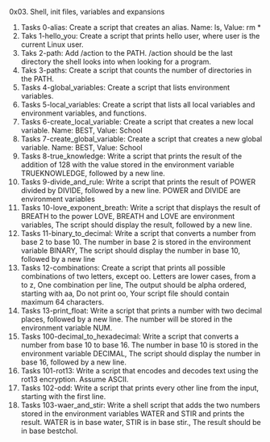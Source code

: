 0x03. Shell, init files, variables and expansions
1. Tasks 0-alias: Create a script that creates an alias. Name: ls, Value: rm *
2. Taks 1-hello_you: Create a script that prints hello user, where user is the current Linux user.
3. Taks 2-path: Add /action to the PATH. /action should be the last directory the shell looks into when looking for a program.
4. Taks 3-paths: Create a script that counts the number of directories in the PATH.
5. Tasks 4-global_variables: Create a script that lists environment variables.
6. Tasks 5-local_variables: Create a script that lists all local variables and environment variables, and functions.
7. Tasks 6-create_local_variable: Create a script that creates a new local variable. Name: BEST, Value: School
8. Tasks 7-create_global_variable: Create a script that creates a new global variable. Name: BEST, Value: School
9. Tasks 8-true_knowledge: Write a script that prints the result of the addition of 128 with the value stored in the environment variable TRUEKNOWLEDGE, followed by a new line.
9. Tasks 9-divide_and_rule: Write a script that prints the result of POWER divided by DIVIDE, followed by a new line. POWER and DIVIDE are environment variables
11. Tasks 10-love_exponent_breath: Write a script that displays the result of BREATH to the power LOVE, BREATH and LOVE are environment variables, The script should display the result, followed by a new line.
12. Tasks 11-binary_to_decimal: Write a script that converts a number from base 2 to base 10. The number in base 2 is stored in the environment variable BINARY, The script should display the number in base 10, followed by a new line
13. Tasks 12-combinations: Create a script that prints all possible combinations of two letters, except oo. Letters are lower cases, from a to z, One combination per line, The output should be alpha ordered, starting with aa, Do not print oo, Your script file should contain maximum 64 characters.
14. Tasks 13-print_float: Write a script that prints a number with two decimal places, followed by a new line. The number will be stored in the environment variable NUM.
15. Tasks 100-decimal_to_hexadecimal: Write a script that converts a number from base 10 to base 16. The number in base 10 is stored in the environment variable DECIMAL, The script should display the number in base 16, followed by a new line.
16. Tasks 101-rot13: Write a script that encodes and decodes text using the rot13 encryption. Assume ASCII.
17. Tasks 102-odd: Write a script that prints every other line from the input, starting with the first line.
18. Tasks 103-waer_and_stir: Write a shell script that adds the two numbers stored in the environment variables WATER and STIR and prints the result. WATER is in base water, STIR is in base stir., The result should be in base bestchol.
